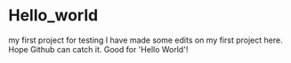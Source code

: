 # Hello_world
my first project for testing
I have made some edits on my first project here. Hope Github can catch it.
Good for 'Hello World'!
